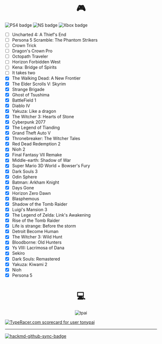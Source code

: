 <h1 align="center">🎮</h1>

![PS4 badge](https://img.shields.io/badge/PlayStation4-yes-green.svg)
![NS badge](https://img.shields.io/badge/Nintendo%20Switch-yes-green.svg)
![Xbox badge](https://img.shields.io/badge/Xbox-no-red.svg)

- [ ] Uncharted 4: A Thief's End
- [ ] Persona 5 Scramble: The Phantom Strikers
- [ ] Crown Trick
- [ ] Dragon's Crown Pro
- [ ] Octopath Traveler
- [ ] Horizon Forbidden West
- [ ] Kena: Bridge of Spirits
- [ ] It takes two
- [x] The Walking Dead: A New Frontier
- [x] The Elder Scrolls V: Skyrim
- [x] Strange Brigade
- [x] Ghost of Tsushima
- [x] BattleField 1
- [x] Diablo IV
- [x] Yakuza: Like a dragon
- [x] The Witcher 3: Hearts of Stone
- [x] Cyberpunk 2077
- [x] The Legend of Tianding
- [x] Grand Theft Auto V
- [x] Thronebreaker: The Witcher Tales
- [x] Red Dead Redemption 2
- [x] Nioh 2
- [x] Final Fantasy VII Remake
- [x] Middle-earth: Shadow of War
- [x] Super Mario 3D World + Bowser's Fury
- [x] Dark Souls 3
- [x] Odin Sphere
- [x] Batman: Arkham Knight
- [x] Days Gone
- [x] Horizon Zero Dawn
- [x] Blasphemous
- [x] Shadow of the Tomb Raider
- [x] Luigi's Mansion 3
- [x] The Legend of Zelda: Link's Awakening
- [x] Rise of the Tomb Raider
- [x] Life is strange: Before the storm
- [x] Detroit Become Human
- [x] The Witcher 3: Wild Hunt
- [x] Bloodborne: Old Hunters
- [x] Ys VIII: Lacrimosa of Dana
- [x] Sekiro
- [x] Dark Souls: Remastered
- [x] Yakuza: Kiwami 2
- [x] Nioh
- [x] Persona 5

<h1 align="center">💻</h1>

<p align="center"> <img src="https://github-readme-stats.vercel.app/api?username=tpai&theme=dark&show_icons=true" alt="tpai" /> </p>

<a href="https://data.typeracer.com/pit/profile?user=tonypai&ref=badge" target="_top"><img src="https://data.typeracer.com/misc/badge?user=tonypai" border="0" alt="TypeRacer.com scorecard for user tonypai"/></a>

---

[![hackmd-github-sync-badge](https://hackmd.io/CS5hjQNdQeKyYW3b__aEEQ/badge)](https://hackmd.io/CS5hjQNdQeKyYW3b__aEEQ)
